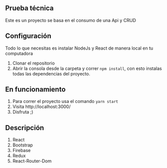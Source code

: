 ## Prueba técnica

Este es un proyecto se basa en el consumo de una Api y CRUD

## Configuración 
 Todo lo que necesitas es instalar NodeJs y React de manera local en tu computadora
 
 1. Clonar el repositorio
 2. Abrir la consola desde la carpeta y correr ```npm install```, con esto instalas todas las dependencias del proyecto.

## En funcionamiento 

1. Para correr el proyecto usa el comando ```yarn start```
2. Visita http://localhost:3000/
3. Disfruta ;)

## Descripción

  1. React
  2. Bootstrap
  3. Firebase
  4. Redux
  5. React-Router-Dom

